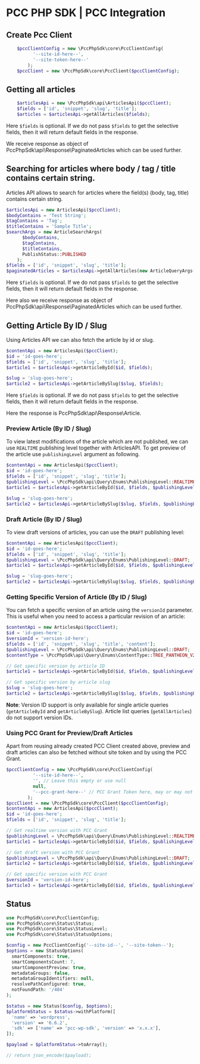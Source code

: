 # PCC PHP SDK | PCC Integration

## Create Pcc Client

```php
    $pccClientConfig = new \PccPhpSdk\core\PccClientConfig(
          '--site-id-here--',
          '--site-token-here--'
        );
    $pccClient = new \PccPhpSdk\core\PccClient($pccClientConfig);
```

## Getting all articles

```php
    $articlesApi = new \PccPhpSdk\api\ArticlesApi($pccClient);
    $fields = ['id', 'snippet', 'slug', 'title'];
    $articles = $articlesApi->getAllArticles($fields);
```

Here `$fields` is optional. If we do not pass `$fields` to get the selective fields, then it will return default fields in the response.

We receive response as object of PccPhpSdk\api\Response\PaginatedArticles which can be used further.

## Searching for articles where body / tag / title contains certain string.

Articles API allows to search for articles where the field(s) (body, tag, title) contains certain string.

```php
$articlesApi = new ArticlesApi($pccClient);
$bodyContains = 'Test String';
$tagContains = 'Tag';
$titleContains = 'Sample Title';
$searchArgs = new ArticleSearchArgs(
      $bodyContains,
      $tagContains,
      $titleContains,
      PublishStatus::PUBLISHED
    );
$fields = ['id', 'snippet', 'slug', 'title'];
$paginatedArticles = $articlesApi->getAllArticles(new ArticleQueryArgs(), $searchArgs, $fields);
```

Here `$fields` is optional. If we do not pass `$fields` to get the selective fields, then it will return default fields in the response.

Here also we receive response as object of PccPhpSdk\api\Response\PaginatedArticles which can be used further.

## Getting Article By ID / Slug

Using Articles API we can also fetch the article by id or slug.

```php
$contentApi = new ArticlesApi($pccClient);
$id = 'id-goes-here';
$fields = ['id', 'snippet', 'slug', 'title'];
$article1 = $articlesApi->getArticleById($id, $fields);

$slug = 'slug-goes-here';
$article2 = $articlesApi->getArticleBySlug($slug, $fields);
```

Here `$fields` is optional. If we do not pass `$fields` to get the selective fields, then it will return default fields in the response.

Here the response is PccPhpSdk\api\Response\Article.

### Preview Article (By ID / Slug)

To view latest modifications of the article which are not published, we can use `REALTIME` publishing level together with ArticlesAPI.
To get preview of the article use `publishingLevel` argument as following.

```php
$contentApi = new ArticlesApi($pccClient);
$id = 'id-goes-here';
$fields = ['id', 'snippet', 'slug', 'title'];
$publishingLevel = \PccPhpSdk\api\Query\Enums\PublishingLevel::REALTIME;
$article1 = $articlesApi->getArticleById($id, $fields, $publishingLevel);

$slug = 'slug-goes-here';
$article2 = $articlesApi->getArticleBySlug($slug, $fields, $publishingLevel);
```

### Draft Article (By ID / Slug)

To view draft versions of articles, you can use the `DRAFT` publishing level:

```php
$contentApi = new ArticlesApi($pccClient);
$id = 'id-goes-here';
$fields = ['id', 'snippet', 'slug', 'title'];
$publishingLevel = \PccPhpSdk\api\Query\Enums\PublishingLevel::DRAFT;
$article1 = $articlesApi->getArticleById($id, $fields, $publishingLevel);

$slug = 'slug-goes-here';
$article2 = $articlesApi->getArticleBySlug($slug, $fields, $publishingLevel);
```

### Getting Specific Version of Article (By ID / Slug)

You can fetch a specific version of an article using the `versionId` parameter. This is useful when you need to access a particular revision of an article:

```php
$contentApi = new ArticlesApi($pccClient);
$id = 'id-goes-here';
$versionId = 'version-id-here';
$fields = ['id', 'snippet', 'slug', 'title', 'content'];
$publishingLevel = \PccPhpSdk\api\Query\Enums\PublishingLevel::DRAFT;
$contentType = \PccPhpSdk\api\Query\Enums\ContentType::TREE_PANTHEON_V2;

// Get specific version by article ID
$article1 = $articlesApi->getArticleById($id, $fields, $publishingLevel, $contentType, $versionId);

// Get specific version by article slug
$slug = 'slug-goes-here';
$article2 = $articlesApi->getArticleBySlug($slug, $fields, $publishingLevel, $versionId);
```

**Note**: Version ID support is only available for single article queries (`getArticleById` and `getArticleBySlug`). Article list queries (`getAllArticles`) do not support version IDs.

### Using PCC Grant for Preview/Draft Articles

Apart from reusing already created PCC Client created above, preview and draft articles can also be fetched without site token and by using the PCC Grant.

```php
$pccClientConfig = new \PccPhpSdk\core\PccClientConfig(
          '--site-id-here--',
          '', // Leave this empty or use null
          null,
          '--pcc-grant-here--' // PCC Grant Token here, may or may not include pcc_grant prefix.
        );
$pccClient = new \PccPhpSdk\core\PccClient($pccClientConfig);
$contentApi = new ArticlesApi($pccClient);
$id = 'id-goes-here';
$fields = ['id', 'snippet', 'slug', 'title'];

// Get realtime version with PCC Grant
$publishingLevel = \PccPhpSdk\api\Query\Enums\PublishingLevel::REALTIME;
$article1 = $articlesApi->getArticleById($id, $fields, $publishingLevel);

// Get draft version with PCC Grant
$publishingLevel = \PccPhpSdk\api\Query\Enums\PublishingLevel::DRAFT;
$article2 = $articlesApi->getArticleById($id, $fields, $publishingLevel);

// Get specific version with PCC Grant
$versionId = 'version-id-here';
$article3 = $articlesApi->getArticleById($id, $fields, $publishingLevel, null, $versionId);
```

## Status

```php
use PccPhpSdk\core\PccClientConfig;
use PccPhpSdk\core\Status\Status;
use PccPhpSdk\core\Status\StatusLevel;
use PccPhpSdk\core\Status\StatusOptions;

$config = new PccClientConfig('--site-id--', '--site-token--');
$options = new StatusOptions(
  smartComponents: true,
  smartComponentsCount: 7,
  smartComponentPreview: true,
  metadataGroups: false,
  metadataGroupIdentifiers: null,
  resolvePathConfigured: true,
  notFoundPath: '/404'
);

$status = new Status($config, $options);
$platformStatus = $status->withPlatform([
  'name' => 'wordpress',
  'version' => '6.6.2',
  'sdk' => ['name' => 'pcc-wp-sdk', 'version' => 'x.x.x'],
]);

$payload = $platformStatus->toArray();

// return json_encode($payload);
```
